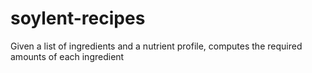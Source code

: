 soylent-recipes
===============

Given a list of ingredients and a nutrient profile, computes the required amounts of each ingredient
